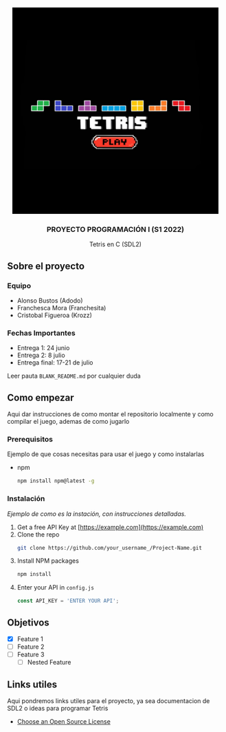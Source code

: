 
<!-- PROJECT LOGO -->
<br />
<div align="center">
  </a>
    <img src="t.bmp" alt="Logo" width="480" height="480">
  </a>

  <h3 align="center">PROYECTO PROGRAMACIÓN I (S1 2022)</h3>

  <p align="center">
    Tetris en C (SDL2)
    <br />
  </p>
</div>


<!-- ABOUT THE PROJECT -->
## Sobre el proyecto
### Equipo
* Alonso Bustos (Adodo)
* Franchesca Mora (Franchesita)
* Cristobal Figueroa (Krozz)

### Fechas Importantes
* Entrega 1: 24 junio
* Entrega 2: 8 julio
* Entrega final: 17-21 de julio

Leer pauta `BLANK_README.md` por cualquier duda

<!-- GETTING STARTED -->
## Como empezar

Aqui dar instrucciones de como montar el repositorio localmente y como compilar el juego, ademas de como jugarlo

### Prerequisitos

Ejemplo de que cosas necesitas para usar el juego y como instalarlas
* npm
  ```sh
  npm install npm@latest -g
  ```

### Instalación

_Ejemplo de como es la instación, con instrucciones detalladas._

1. Get a free API Key at [https://example.com](https://example.com)
2. Clone the repo
   ```sh
   git clone https://github.com/your_username_/Project-Name.git
   ```
3. Install NPM packages
   ```sh
   npm install
   ```
4. Enter your API in `config.js`
   ```js
   const API_KEY = 'ENTER YOUR API';
   ```
<!-- ROADMAP -->
## Objetivos

- [x] Feature 1
- [ ] Feature 2
- [ ] Feature 3
    - [ ] Nested Feature

<!-- ACKNOWLEDGMENTS -->
## Links utiles

Aqui pondremos links utiles para el proyecto, ya sea documentacion de SDL2 o ideas para programar Tetris

* [Choose an Open Source License](https://choosealicense.com)
